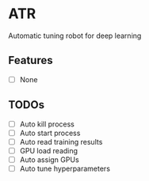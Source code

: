 # ATR
Automatic tuning robot for deep learning
## Features
- [ ] None

## TODOs
- [ ] Auto kill process
- [ ] Auto start process
- [ ] Auto read training results
- [ ] GPU load reading
- [ ] Auto assign GPUs
- [ ] Auto tune hyperparameters
